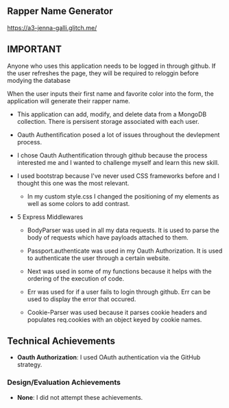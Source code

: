 ## Rapper Name Generator

https://a3-jenna-galli.glitch.me/

## IMPORTANT

Anyone who uses this application needs to be logged in through github. 
If the user refreshes the page, they will be required to reloggin before modying the database


When the user inputs their first name and favorite color into the form,
the application will generate their rapper name.

- This application can add, modify, and delete data from a MongoDB collection. There is persisent storage associated with each user.

- Oauth Authentification posed a lot of issues throughout the devlepment process. 

- I chose Oauth Authentification through github because the process interested me and I wanted to challenge myself and learn this new skill.

- I used bootstrap because I've never used CSS frameworks before and I thought this one was the most relevant.  
  - In my custom style.css I changed the positioning of my elements as well as some colors to add contrast. 

- 5 Express Middlewares
  - BodyParser was used in all my data requests. It is used to parse the body of requests which have payloads attached to them.
  
  - Passport.authenticate was used in my Oauth Authorization. It is used to authenticate the user through a certain website. 
  
  - Next was used in some of my functions because it helps with the ordering of the execution of code.
  
  - Err was used for if a user fails to login through github. Err can be used to display the error that occured.
  
  - Cookie-Parser was used because it parses cookie headers and populates req.cookies with an object keyed by cookie names.

## Technical Achievements
- **Oauth Authorization**: I used OAuth authentication via the GitHub strategy.

### Design/Evaluation Achievements
- **None**: I did not attempt these achievements. 
